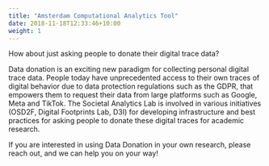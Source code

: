 ```yaml
---
title: "Amsterdam Computational Analytics Tool"
date: 2018-11-18T12:33:46+10:00
weight: 1
---
```


How about just asking people to donate their digital trace data?
<!--more-->

Data donation is an exciting new paradigm for collecting personal digital trace data. People today have unprecedented access to their own traces of digital behavior due to data protection regulations such as the GDPR, that empowers them to request their data from large platforms such as Google, Meta and TikTok. The Societal Analytics Lab is involved in various initiatives (OSD2F, Digital Footprints Lab, D3I) for developing infrastructure and best practices for asking people to donate these digital traces for academic research.

If you are interested in using Data Donation in your own research, please reach out, and we can help you on your way!